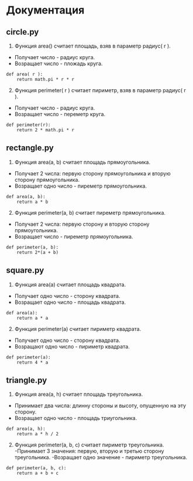 # Документация
## circle.py
1. Функция area() считает площадь, взяв в параметр радиус( r ). 
- Получает число - радиус круга.
- Возращает число - пложадь круга.
```
def area( r ):
    return math.pi * r * r 
 ```
    
2. Функция perimeter( r ) считает пириметр, взяв в параметр радиус( r ).
- Получает число - радиус круга.
- Возращает число - переметр круга.
```
def perimeter(r):
    return 2 * math.pi * r 
 ```
## rectangle.py
1. Функция area(a, b) считает площадь прямоугольника.
- Получает 2 числа: первую сторону прямоугольника и вторую сторону прямоугольника.
- Возращает одно число - пиреметр прямоугольника.
```
def area(a, b): 
    return a * b 
```
2. Функция perimeter(a, b) считает пиреметр прямоугольника.
- Получает 2 числа: первую сторону и вторую сторону прямоугольника.
- Возращает число - пиреметр прямоугольника.
```
def perimeter(a, b): 
    return 2*(a + b) 
```
## square.py
1. Функция area(a) считает площадь квадрата.
- Получает одно число - сторону квадрата.
- Возращает одно число - площадь квадрата.
```
def area(a):
    return a * a
```
2. Функция perimeter(a) считает пириметр квадрата.
- Получает одно число - сторону квадрата.
- Возращают одно число - пириметр квадрата.
```
def perimeter(a):
    return 4 * a
```
## triangle.py
1. Функция area(a, h) считает площадь треугольника.
- Принимает два числа: длинну стороны и высоту, опущенную на эту сторону.
- Возращает одно число - площадь триугольника.
```
def area(a, h): 
    return a * h / 2 
```
2. Функция perimeter(a, b, c) считает пириметр треугольника.
-Принимает 3 значения: первую, вторую и третью сторону треугольника.
-Возращает одно значение - пириметр треугольника.
```
def perimeter(a, b, c): 
    return a + b + c 
```